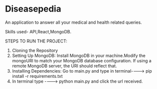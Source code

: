 # Diseasepedia
An application to answer all your medical and health related queries.

Skills used- API,React,MongoDB.

STEPS TO RUN THE PROJECT:
1. Cloning the Repository
2. Setting Up MongoDB: Install MongoDB in your machine.Modify the mongoURI to match your MongoDB database configuration. If using a remote MongoDB server, the URI should reflect that.
3.  Installing Dependencies: Go to main.py and type in terminal----> pip install -r requirements.txt
4.  In terminal type ----> python main.py and click the url received.
